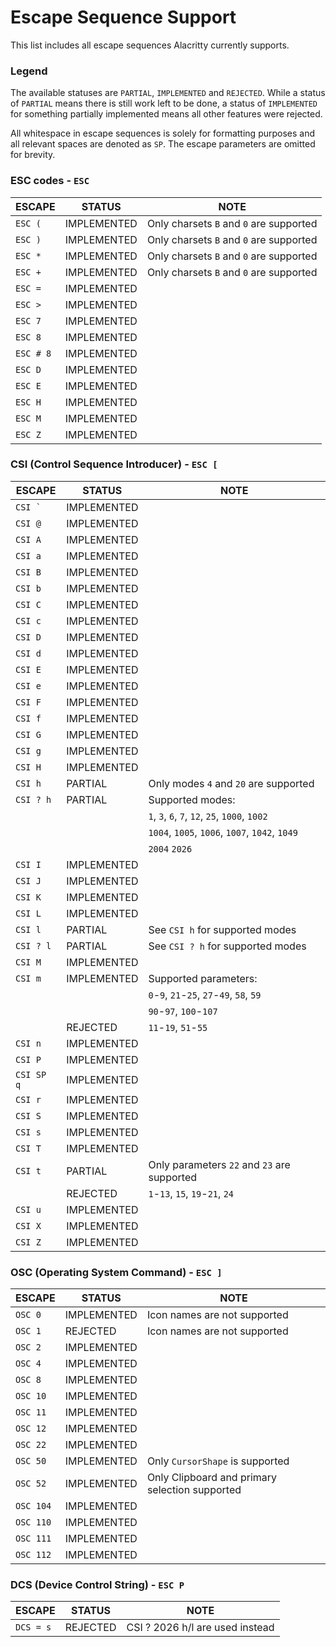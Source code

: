 # Escape Sequence Support

This list includes all escape sequences Alacritty currently supports.

### Legend

The available statuses are `PARTIAL`, `IMPLEMENTED` and `REJECTED`. While a
status of `PARTIAL` means there is still work left to be done, a status of
`IMPLEMENTED` for something partially implemented means all other features were
rejected.

All whitespace in escape sequences is solely for formatting purposes and all
relevant spaces are denoted as `SP`. The escape parameters are omitted for
brevity.

### ESC codes - `ESC`

| ESCAPE    | STATUS      | NOTE                                               |
| --------- | ----------- | -------------------------------------------------- |
| `ESC (`   | IMPLEMENTED | Only charsets `B` and `0` are supported            |
| `ESC )`   | IMPLEMENTED | Only charsets `B` and `0` are supported            |
| `ESC *`   | IMPLEMENTED | Only charsets `B` and `0` are supported            |
| `ESC +`   | IMPLEMENTED | Only charsets `B` and `0` are supported            |
| `ESC =`   | IMPLEMENTED |                                                    |
| `ESC >`   | IMPLEMENTED |                                                    |
| `ESC 7`   | IMPLEMENTED |                                                    |
| `ESC 8`   | IMPLEMENTED |                                                    |
| `ESC # 8` | IMPLEMENTED |                                                    |
| `ESC D`   | IMPLEMENTED |                                                    |
| `ESC E`   | IMPLEMENTED |                                                    |
| `ESC H`   | IMPLEMENTED |                                                    |
| `ESC M`   | IMPLEMENTED |                                                    |
| `ESC Z`   | IMPLEMENTED |                                                    |

### CSI (Control Sequence Introducer) - `ESC [`

| ESCAPE     | STATUS      | NOTE                                              |
| ---------- | ----------- | ------------------------------------------------- |
| ``CSI ` `` | IMPLEMENTED |                                                   |
| `CSI @`    | IMPLEMENTED |                                                   |
| `CSI A`    | IMPLEMENTED |                                                   |
| `CSI a`    | IMPLEMENTED |                                                   |
| `CSI B`    | IMPLEMENTED |                                                   |
| `CSI b`    | IMPLEMENTED |                                                   |
| `CSI C`    | IMPLEMENTED |                                                   |
| `CSI c`    | IMPLEMENTED |                                                   |
| `CSI D`    | IMPLEMENTED |                                                   |
| `CSI d`    | IMPLEMENTED |                                                   |
| `CSI E`    | IMPLEMENTED |                                                   |
| `CSI e`    | IMPLEMENTED |                                                   |
| `CSI F`    | IMPLEMENTED |                                                   |
| `CSI f`    | IMPLEMENTED |                                                   |
| `CSI G`    | IMPLEMENTED |                                                   |
| `CSI g`    | IMPLEMENTED |                                                   |
| `CSI H`    | IMPLEMENTED |                                                   |
| `CSI h`    | PARTIAL     | Only modes `4` and `20` are supported             |
| `CSI ? h`  | PARTIAL     | Supported modes:                                  |
|            |             |   `1`, `3`, `6`, `7`, `12`, `25`, `1000`, `1002`  |
|            |             |   `1004`, `1005`, `1006`, `1007`, `1042`, `1049`  |
|            |             |   `2004` `2026`                                   |
| `CSI I`    | IMPLEMENTED |                                                   |
| `CSI J`    | IMPLEMENTED |                                                   |
| `CSI K`    | IMPLEMENTED |                                                   |
| `CSI L`    | IMPLEMENTED |                                                   |
| `CSI l`    | PARTIAL     | See `CSI h` for supported modes                   |
| `CSI ? l`  | PARTIAL     | See `CSI ? h` for supported modes                 |
| `CSI M`    | IMPLEMENTED |                                                   |
| `CSI m`    | IMPLEMENTED | Supported parameters:                             |
|            |             |   `0`-`9`, `21`-`25`, `27`-`49`, `58`, `59`       |
|            |             |   `90`-`97`, `100`-`107`                          |
|            | REJECTED    | `11`-`19`, `51`-`55`                              |
| `CSI n`    | IMPLEMENTED |                                                   |
| `CSI P`    | IMPLEMENTED |                                                   |
| `CSI SP q` | IMPLEMENTED |                                                   |
| `CSI r`    | IMPLEMENTED |                                                   |
| `CSI S`    | IMPLEMENTED |                                                   |
| `CSI s`    | IMPLEMENTED |                                                   |
| `CSI T`    | IMPLEMENTED |                                                   |
| `CSI t`    | PARTIAL     | Only parameters `22` and `23` are supported       |
|            | REJECTED    | `1`-`13`, `15`, `19`-`21`, `24`                   |
| `CSI u`    | IMPLEMENTED |                                                   |
| `CSI X`    | IMPLEMENTED |                                                   |
| `CSI Z`    | IMPLEMENTED |                                                   |

### OSC (Operating System Command) - `ESC ]`

| ESCAPE    | STATUS      | NOTE                                               |
| --------- | ----------- | -------------------------------------------------- |
| `OSC 0`   | IMPLEMENTED | Icon names are not supported                       |
| `OSC 1`   | REJECTED    | Icon names are not supported                       |
| `OSC 2`   | IMPLEMENTED |                                                    |
| `OSC 4`   | IMPLEMENTED |                                                    |
| `OSC 8`   | IMPLEMENTED |                                                    |
| `OSC 10`  | IMPLEMENTED |                                                    |
| `OSC 11`  | IMPLEMENTED |                                                    |
| `OSC 12`  | IMPLEMENTED |                                                    |
| `OSC 22`  | IMPLEMENTED |                                                    |
| `OSC 50`  | IMPLEMENTED | Only `CursorShape` is supported                    |
| `OSC 52`  | IMPLEMENTED | Only Clipboard and primary selection supported     |
| `OSC 104` | IMPLEMENTED |                                                    |
| `OSC 110` | IMPLEMENTED |                                                    |
| `OSC 111` | IMPLEMENTED |                                                    |
| `OSC 112` | IMPLEMENTED |                                                    |

### DCS (Device Control String) - `ESC P`

| ESCAPE    | STATUS      | NOTE                                               |
| --------- | ----------- | -------------------------------------------------- |
| `DCS = s` | REJECTED    | CSI ? 2026 h/l are used instead                    |
